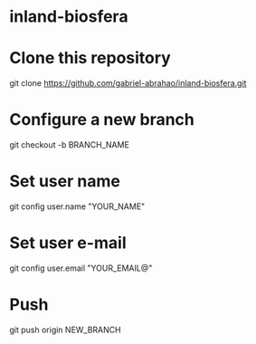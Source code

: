 # inland-biosfera

# Clone this repository
git clone https://github.com/gabriel-abrahao/inland-biosfera.git

# Configure a new branch
git checkout -b BRANCH_NAME

# Set user name
git config user.name "YOUR_NAME"

# Set user e-mail
git config user.email "YOUR_EMAIL@"

# Push 
git push origin NEW_BRANCH


